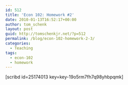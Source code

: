 ```yaml
---
id: 512
title: 'Econ 102: Homework #2'
date: 2010-01-13T16:52:17+00:00
author: tom_schenk
layout: post
guid: http://tomschenkjr.net/?p=512
permalink: /blog/econ-102-homework-2-3/
categories:
  - Teaching
tags:
  - econ-102
  - homework
---
```

[scribd id=25174013 key=key-19o5rm7fh7q98yhbpqmk]